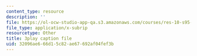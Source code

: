 ```yaml
---
content_type: resource
description: ''
file: https://ol-ocw-studio-app-qa.s3.amazonaws.com/courses/res-10-s95-physics-of-covid-19-transmission-fall-2020/32096ae666d15c82ae67692af04fef3b_jq7d4fE39aM.vtt
file_type: application/x-subrip
resourcetype: Other
title: 3play caption file
uid: 32096ae6-66d1-5c82-ae67-692af04fef3b
---
```

